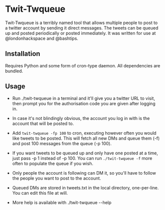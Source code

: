 Twit-Twqueue
============

Twit-Twqueue is a terribly named tool that allows multiple people to post to a
twitter account by sending it direct messages. The tweets can be queued up and
posted periodically or posted immediately. It was written for use at
@londonhackspace and @bashtips.

Installation
------------

Requires Python and some form of cron-type daemon. All dependencies are bundled.

Usage
-----

* Run ./twit-twqueue in a terminal and it'll give you a twitter URL to visit,
  then prompt you for the authorisation code you are given after logging in.
  
* In case it's not blindingly obvious, the account you log in with is the
  account that will be posted to.

* Add `twit-twqueue -fp 100` to cron, executing however often you would like
  tweets to be posted. This will fetch all new DMs and queue them (-f) and post
  100 messages from the queue (-p 100).
  
* If you want tweets to be queued up and only have one posted at a time, just
  pass -p 1 instead of -p 100. You can run `./twit-twqueue -f` more often to
  populate the queue if you wish.

* Only people the account is following can DM it, so you'll have to follow the 
  people you want to post to the account.

* Queued DMs are stored in tweets.txt in the local directory, one-per-line. You
  can edit this file at will.

* More help is available with ./twit-twqueue --help
